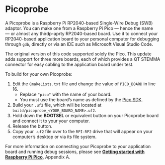 # Picoprobe

A Picoprobe is a Raspberry Pi RP2040-based Single-Wire Debug (SWB) adaptor. You can make one from a Raspberry Pi Pico — hence the name — or almost any thirdp-aprty RP2040-based board. Use it to connect your RP2040-based application board to your personal computer for debugging through `gdb`, directly or via an IDE such as Microsoft Visual Studio Code.

The original version of this code supported solely the Pico. This update adds support for three more boards, each of which provides a QT STEMMA connector for easy cabling to the application board under test.

To build for your own Picoprobe:

1. Edit the `CmakeLists.txt` file and change the value of  `PICO_BOARD` in line 16.
    * Replace `"pico"` with the name of your board.
    * You must use the board’s name as defined by the [Pico SDK](https://github.com/raspberrypi/pico-sdk/tree/master/src/boards/include/boards).
1. Build your `.uf2` file, which will be located at `build/picoprobe_<YOUR_BOARD_NAME>.uf2`.
1. Hold down the **BOOTSEL** or equivalent button on your Picoprobe board and connect it to your your computer.
1. Release the button.
1. Copy your `.uf2` file over to the `RPI-RP2` drive that will appear on your computer’s desktop or via its file system.

For more information on connecting your Picoprobe to your application board and running debug sessions, please see [**Getting started with Raspberry Pi Pico**](https://datasheets.raspberrypi.org/pico/getting-started-with-pico.pdf), Appendix A.
